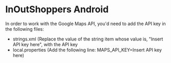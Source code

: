 # InOutShoppers Android

In order to work with the Google Maps API, you'd need to add the API key in the following files:
* strings.xml (Replace the value of the string item whose value is, "Insert API key here", with the API key
* local.properties (Add the following line: MAPS_API_KEY=Insert API key here)
